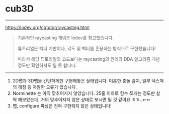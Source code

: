 # cub3D

------



https://lodev.org/cgtutor/raycasting.html

> 기본적인 raycasting 개념은 lodev를 참고했습니다.
>
> 튜토리얼은 벡터 기반이나, 각도 및 벡터를 혼용하는 방식으로 구현했습니다!
>
> 따라서 해당 튜토리얼의 코드보다는 raycasting의 원리와 DDA 알고리즘 개념 정도만 확인하셔도 될 듯 합니다.



------

1. 2D맵과 3D맵을 간단하게만 구현해놓은 상태입니다. 미흡한 충돌 감지, 일부 텍스쳐의 깨짐 등 자잘한 오류가 있습니다.
2. Norminette 는 아직 맞추어지지 않았습니다. 25줄 이하로 함수 쪼개는 정도만 살짝 해보았는데, 거의 맞추어지지 않은 상태로 보시면 될 것 같아요 ㅎㅎ..ㅠㅠ
3. 맵, configure 파싱은 전혀 구현되지 않은 상태입니다!